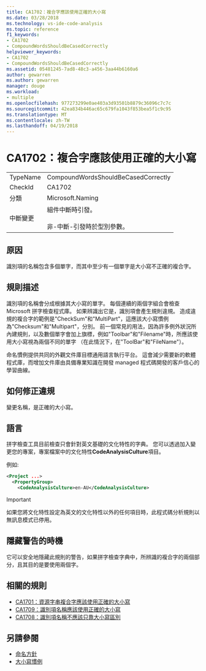 ```yaml
---
title: CA1702：複合字應該使用正確的大小寫
ms.date: 03/28/2018
ms.technology: vs-ide-code-analysis
ms.topic: reference
f1_keywords:
- CA1702
- CompoundWordsShouldBeCasedCorrectly
helpviewer_keywords:
- CA1702
- CompoundWordsShouldBeCasedCorrectly
ms.assetid: 05481245-7ad8-48c3-a456-3aa44b6160a6
author: gewarren
ms.author: gewarren
manager: douge
ms.workload:
- multiple
ms.openlocfilehash: 977273299e0ae403a3d93501b8879c36096c7c7c
ms.sourcegitcommit: 42ea834b446ac65c679fa1043f853bea5f1c9c95
ms.translationtype: MT
ms.contentlocale: zh-TW
ms.lasthandoff: 04/19/2018
---
```

# <a name="ca1702-compound-words-should-be-cased-correctly"></a>CA1702：複合字應該使用正確的大小寫

|||
|-|-|
|TypeName|CompoundWordsShouldBeCasedCorrectly|
|CheckId|CA1702|
|分類|Microsoft.Naming|
|中斷變更|組件中斷時引發。<br /><br /> 非-中斷-引發時於型別參數。|

## <a name="cause"></a>原因

識別項的名稱包含多個單字，而其中至少有一個單字是大小寫不正確的複合字。

## <a name="rule-description"></a>規則描述

識別項的名稱會分成根據其大小寫的單字。 每個連續的兩個字組合會檢查 Microsoft 拼字檢查程式庫。 如果辨識出它是，識別項會產生規則違規。 造成違規的複合字的範例是"CheckSum"和"MultiPart"，這應該大小寫慣例為"Checksum"和"Multipart"，分別。 前一個常見的用法，因為許多例外狀況所內建規則，以及數個單字會加上旗標，例如"Toolbar"和"Filename"時，所應該使用大小寫視為兩個不同的單字 （在此情況下，在"ToolBar"和"FileName"）。

命名慣例提供共同的外觀文件庫目標通用語言執行平台。 這會減少需要新的軟體程式庫，而增加文件庫由具備專業知識在開發 managed 程式碼開發的客戶信心的學習曲線。

## <a name="how-to-fix-violations"></a>如何修正違規

變更名稱，是正確的大小寫。

## <a name="language"></a>語言

拼字檢查工具目前檢查只會針對英文基礎的文化特性的字典。 您可以透過加入變更您的專案，專案檔案中的文化特性**CodeAnalysisCulture**項目。

例如: 

```xml
<Project ...>
  <PropertyGroup>
    <CodeAnalysisCulture>en-AU</CodeAnalysisCulture>
```

> [!IMPORTANT]
> 如果您將文化特性設定為英文的文化特性以外的任何項目時，此程式碼分析規則以無訊息模式已停用。

## <a name="when-to-suppress-warnings"></a>隱藏警告的時機

它可以安全地隱藏此規則的警告，如果拼字檢查字典中，所辨識的複合字的兩個部分，且其目的是要使用兩個字。

## <a name="related-rules"></a>相關的規則

- [CA1701：資源字串複合字應該使用正確的大小寫](../code-quality/ca1701-resource-string-compound-words-should-be-cased-correctly.md)
- [CA1709：識別項名稱應該使用正確的大小寫](../code-quality/ca1709-identifiers-should-be-cased-correctly.md)
- [CA1708：識別項名稱不應該只靠大小寫區別](../code-quality/ca1708-identifiers-should-differ-by-more-than-case.md)

## <a name="see-also"></a>另請參閱

- [命名方針](/dotnet/standard/design-guidelines/naming-guidelines)
- [大小寫慣例](/dotnet/standard/design-guidelines/capitalization-conventions)